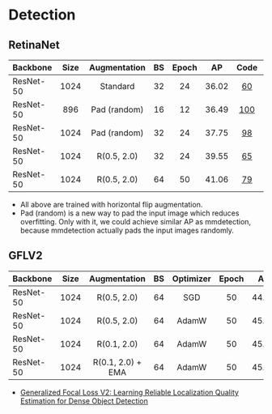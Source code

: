 # Detection

## RetinaNet
| Backbone  | Size |   Augmentation   | BS  | Epoch |  AP   |            Code             |                                                              Log                                                              |
|-----------|:----:|:----------------:|:---:|:-----:|:-----:|:---------------------------:|:-----------------------------------------------------------------------------------------------------------------------------:|
| ResNet-50 | 1024 |     Standard     | 32  |  24   | 36.02 |  [60](/configs/COCO/60.py)  |                                 [1](/configs/COCO/log/60.log) [2](/configs/COCO/log/60-2.log)                                 |
| ResNet-50 | 896  |   Pad (random)   | 16  |  12   | 36.49 | [100](/configs/COCO/100.py) |               [1](/configs/COCO/log/100.log) [2](/configs/COCO/log/100-2.log) [3](/configs/COCO/log/100-3.log)                |
| ResNet-50 | 1024 |   Pad (random)   | 32  |  24   | 37.75 |  [98](/configs/COCO/98.py)  | [1](/configs/COCO/log/98.log) [2](/configs/COCO/log/98-2.log) [3](/configs/COCO/log/98-3.log) [4](/configs/COCO/log/98-4.log) |
| ResNet-50 | 1024 |   R(0.5, 2.0)    | 32  |  24   | 39.55 |  [65](/configs/COCO/65.py)  |                                                 [1](/configs/COCO/log/65.log)                                                 |
| ResNet-50 | 1024 |   R(0.5, 2.0)    | 64  |  50   | 41.06 |  [79](/configs/COCO/79.py)  |                                                 [1](/configs/COCO/log/79.log)                                                 |

- All above are trained with horizontal flip augmentation.
- Pad (random) is a new way to pad the input image which reduces overfitting. Only with it, we could achieve similar AP as mmdetection, because mmdetection actually pads the input images randomly.


## GFLV2
| Backbone  | Size |     Augmentation      | BS  | Optimizer | Epoch |  AP   |            Code             |                                                                Log                                                                |
|-----------|:----:|:---------------------:|:---:|:---------:|:-----:|:-----:|:---------------------------:|:---------------------------------------------------------------------------------------------------------------------------------:|
| ResNet-50 | 1024 |      R(0.5, 2.0)      | 64  |    SGD    |  50   | 44.68 |  [76](/configs/COCO/76.py)  |                                   [1](/configs/COCO/log/76.log) [2](/configs/COCO/log/76-2.log)                                   |
| ResNet-50 | 1024 |      R(0.5, 2.0)      | 64  |   AdamW   |  50   | 45.11 |  [93](/configs/COCO/93.py)  |   [1](/configs/COCO/log/93.log) [2](/configs/COCO/log/93-2.log) [3](/configs/COCO/log/93-3.log) [4](/configs/COCO/log/93-4.log)   |
| ResNet-50 | 1024 |      R(0.1, 2.0)      | 64  |   AdamW   |  50   | 45.39 |  [97](/configs/COCO/97.py)  |                   [1](/configs/COCO/log/97.log) [2](/configs/COCO/log/97-2.log) [3](/configs/COCO/log/97-3.log)                   |
| ResNet-50 | 1024 |   R(0.1, 2.0) + EMA   | 64  |   AdamW   |  50   | 45.68 | [107](/configs/COCO/107.py) | [1](/configs/COCO/log/107.log) [2](/configs/COCO/log/107-2.log) [3](/configs/COCO/log/107-3.log) [4](/configs/COCO/log/107-4.log) |

- [Generalized Focal Loss V2: Learning Reliable Localization Quality Estimation for Dense Object Detection](https://arxiv.org/abs/2011.12885)